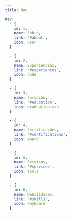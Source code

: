 ```yaml
---
title: Nav

nav:
  - {
    id: 1,
    name: Sobre,
    link: '#about',
    icon: user
  }

  - {
    id: 2,
    name: Experiências,
    link: '#experiences',
    icon: code
  }

  - {
    id: 3,
    name: Formação,
    link: '#education',
    icon: graduation-cap
  }

  - {
    id: 4,
    name: Certificações,
    link: '#certifications',
    icon: award
  }

  - {
    id: 5,
    name: Serviços,
    link: '#services',
    icon: tools
  }

  - {
    id: 6,
    name: Habilidades,
    link: '#skills',
    icon: keyboard
  }
---
```

